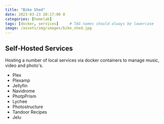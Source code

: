 ```yaml
---
title: "Bike Shed"
date: 2023-03-23 20:17:00 0
categories: [homelab]
tags: [docker, services]     # TAG names should always be lowercase
image: /assets/img/images/bike_shed.jpg
---
```


## Self-Hosted Services

Hosting a number of local services via docker containers to manage music, video and photo's. 

- Plex
- Plexamp
- Jellyfin
- Navidrome
- PhotpPrism
- Lychee
- Photostructure
- Tandoor Recipes
- Jelu